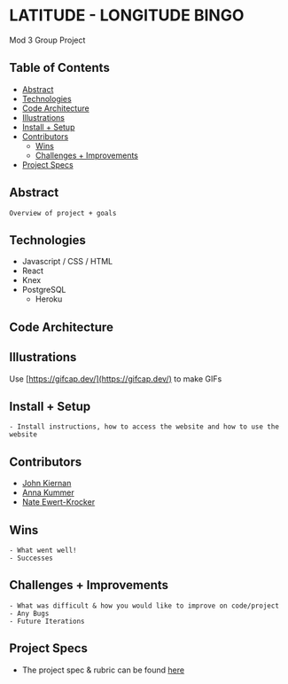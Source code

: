# LATITUDE - LONGITUDE BINGO
Mod 3 Group Project

## Table of Contents
  - [Abstract](#abstract)
  - [Technologies](#technologies)
  - [Code Architecture](#code-architecture)
  - [Illustrations](#illustrations)
  - [Install + Setup](#set-up)
  - [Contributors](#contributors)
	- [Wins](#wins)
	- [Challenges + Improvements](#challenges-+-Improvements)
  - [Project Specs](#project-specs)

## Abstract
	Overview of project + goals

## Technologies
  - Javascript / CSS / HTML
  - React
  - Knex
  - PostgreSQL
	- Heroku

## Code Architecture

## Illustrations

Use [https://gifcap.dev/](https://gifcap.dev/) to make GIFs

## Install + Setup
	- Install instructions, how to access the website and how to use the website

## Contributors
  - [John Kiernan](https://github.com/jkiernan12)
  - [Anna Kummer](https://github.com/annamkummer)
  - [Nate Ewert-Krocker](https://github.com/newertkrocker)

## Wins
	- What went well!
	- Successes

## Challenges + Improvements
	- What was difficult & how you would like to improve on code/project
	- Any Bugs
	- Future Iterations

## Project Specs
  - The project spec & rubric can be found [here](https://frontend.turing.edu/projects/module-3/stretch.html)
